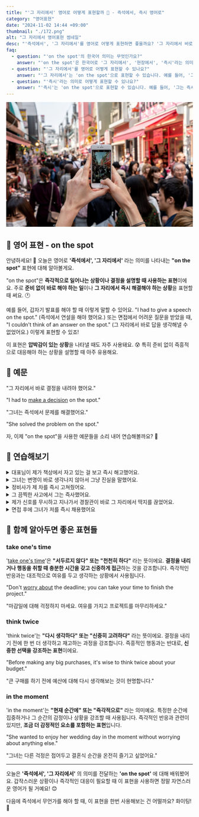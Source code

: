 ```yaml
---
title: "'그 자리에서' 영어로 어떻게 표현할까 🎤 - 즉석에서, 즉시 영어로"
category: "영어표현"
date: "2024-11-02 14:44 +09:00"
thumbnail: "./172.png"
alt: "그 자리에서 영어표현 썸네일"
desc: "'즉석에서', '그 자리에서'를 영어로 어떻게 표현하면 좋을까요? '그 자리에서 바로 결정을 내려야 했어요.', '그녀는 즉석에서 문제를 해결했어요.' 등을 영어로 표현하는 법을 배워봅시다. 다양한 예문을 통해서 연습하고 본인의 표현으로 만들어 보세요."
faq:
  - question: "'on the spot'의 한국어 의미는 무엇인가요?"
    answer: "'on the spot'은 한국어로 '그 자리에서', '현장에서', '즉시'라는 의미로 해석될 수 있습니다."
  - question: "'그 자리에서'를 영어로 어떻게 표현할 수 있나요?"
    answer: "'그 자리에서'는 'on the spot'으로 표현할 수 있습니다. 예를 들어, '그는 그 자리에서 노래를 불렀다'는 'He sang on the spot'로 말할 수 있습니다."
  - question: "'즉시'라는 의미로 어떻게 표현할 수 있나요?"
    answer: "'즉시'는 'on the spot'으로 표현할 수 있습니다. 예를 들어, '그는 즉시 결정을 내렸다'는 'He made the decision on the spot'로 표현할 수 있습니다."
---
```


![관광지 사진을 찍고 있는 손](./172-1.jpg)

## 🌟 영어 표현 - on the spot

안녕하세요! 👋 오늘은 영어로 **'즉석에서', '그 자리에서'** 라는 의미를 나타내는 **"on the spot"** 표현에 대해 알아볼게요.

"on the spot"은 **즉각적으로 일어나는 상황이나 결정을 설명할 때 사용하는 표현**이에요. 주로 **준비 없이 바로 해야 하는 일**이나 **그 자리에서 즉시 해결해야 하는 상황**을 표현할 때 써요. 🕐

예를 들어, 갑자기 발표를 해야 할 때 이렇게 말할 수 있어요. "I had to give a speech on the spot." (즉석에서 연설을 해야 했어요.) 또는 면접에서 어려운 질문을 받았을 때, "I couldn't think of an answer on the spot." (그 자리에서 바로 답을 생각해낼 수 없었어요.) 이렇게 표현할 수 있죠!

이 표현은 **압박감이 있는 상황**을 나타낼 때도 자주 사용돼요. 😰 특히 준비 없이 즉흥적으로 대응해야 하는 상황을 설명할 때 아주 유용해요.

<script async src="https://pagead2.googlesyndication.com/pagead/js/adsbygoogle.js?client=ca-pub-1465612013356152"
     crossorigin="anonymous"></script>
<!-- engple-horizontal-ad -->

<div 
  data-inline-banner="🎉 새해에는 스픽 AI와 함께 영어 공부하자" 
  data-inline-banner-subtext="설날 특별 할인으로 60%할인 + 추가 7만원 할인! (~2/3)" 
  data-inline-banner-link="https://app.usespeak.com/kr-ko/sale/kr-affiliate-special/?ref=engple-inline"
  data-inline-banner-caption="해당 링크를 통해 구매시 일정액의 수수료를 지급받습니다.">
</div>

## 📖 예문

"그 자리에서 바로 결정을 내려야 했어요."

"I had to [make a decision](/blog/vocab-1/010.make-a-decision/) on the spot."

"그녀는 즉석에서 문제를 해결했어요."

"She solved the problem on the spot."

자, 이제 "on the spot"을 사용한 예문들을 소리 내어 연습해볼까요? 🎯

## 💬 연습해보기

<details>
<summary>대표님이 제가 책상에서 자고 있는 걸 보고 즉시 해고했어요.</summary>
<span>My boss caught me sleeping at my desk and fired me on the spot.</span>
</details>

<details>
<summary>그녀는 변명이 바로 생각나지 않아서 그냥 진실을 말했어요.</summary>
<span>She couldn't think of an excuse on the spot, so she just told the truth.</span>
</details>

<details>
<summary>정비사가 제 차를 즉시 고쳐줬어요.</summary>
<span>The mechanic fixed my car right on the spot.</span>
</details>

<details>
<summary>그 끔찍한 사고에서 그는 즉사했어요.</summary>
<span>He died on the spot in that terrible accident.</span>
</details>

<details>
<summary>제가 신호를 무시하고 지나가서 경찰관이 바로 그 자리에서 딱지를 끊었어요.</summary>
<span>The police officer gave me a ticket on the spot for running that red light.</span>
</details>

<details>
<summary>면접 후에 그녀가 저를 즉시 채용했어요</summary>
<span>She hired me on the spot after the interview.</span>
</details>

## 🤝 함께 알아두면 좋은 표현들

### take one's time

'[take one's time](/blog/in-english/215.take-one's-time/)'은 **"서두르지 않다" 또는 "천천히 하다"** 라는 뜻이에요. **결정을 내리거나 행동을 취할 때 충분한 시간을 갖고 신중하게 접근**하는 것을 강조합니다. 즉각적인 반응과는 대조적으로 여유를 두고 생각하는 상황에서 사용됩니다.

"Don't [worry about](/blog/in-english/209.worry-about/) the deadline; you can take your time to finish the project."

"마감일에 대해 걱정하지 마세요. 여유를 가지고 프로젝트를 마무리하세요."

### think twice

'think twice'는 **"다시 생각하다" 또는 "신중히 고려하다"** 라는 뜻이에요. 결정을 내리기 전에 한 번 더 생각하고 재고하는 과정을 강조합니다. 즉흥적인 행동과는 반대로, **신중한 선택을 강조하는 표현**이에요.

"Before making any big purchases, it's wise to think twice about your budget."

"큰 구매를 하기 전에 예산에 대해 다시 생각해보는 것이 현명합니다."

### in the moment

'in the moment'는 **"현재 순간에" 또는 "즉각적으로"** 라는 의미예요. 특정한 순간에 집중하거나 그 순간의 감정이나 상황을 강조할 때 사용됩니다. 즉각적인 반응과 관련이 있지만, **조금 더 감정적인 요소를 포함하는 표현**입니다.

"She wanted to enjoy her wedding day in the moment without worrying about anything else."

"그녀는 다른 걱정은 접어두고 결혼식 순간을 온전히 즐기고 싶었어요."

---

오늘은 **'즉석에서', '그 자리에서'** 의 의미를 전달하는 **'on the spot'** 에 대해 배워봤어요. 갑작스러운 상황이나 즉각적인 대응이 필요할 때 이 표현을 사용하면 정말 자연스러운 영어가 될 거예요! 😊

다음에 즉석에서 무언가를 해야 할 때, 이 표현을 한번 사용해보는 건 어떨까요? 화이팅! 💪
